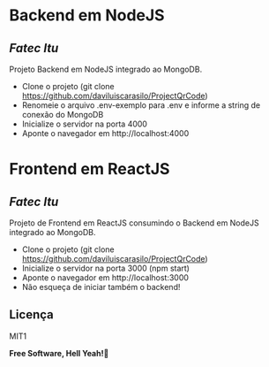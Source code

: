 # Backend em NodeJS
## _Fatec Itu_

Projeto Backend em NodeJS integrado ao MongoDB.

- Clone o projeto (git clone https://github.com/daviluiscarasilo/ProjectQrCode)
- Renomeie o arquivo .env-exemplo para .env e informe a string de conexão do MongoDB
- Inicialize o servidor na porta 4000
- Aponte o navegador em http://localhost:4000



# Frontend em ReactJS
## _Fatec Itu_

Projeto de Frontend em ReactJS consumindo o Backend em NodeJS integrado ao MongoDB.

- Clone o projeto (git clone https://github.com/daviluiscarasilo/ProjectQrCode)
- Inicialize o servidor na porta 3000 (npm start)
- Aponte o navegador em http://localhost:3000
- Não esqueça de iniciar também o backend!


## Licença

MIT1

**Free Software, Hell Yeah!🐧** 